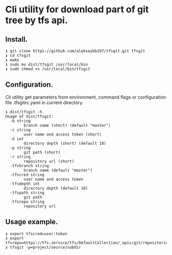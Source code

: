 # Cli utility for download part of git tree by tfs api.

## Install.

```
❯ git clone https://github.com/alekseybb197/tfsgit.git tfsgit
❯ cd tfsgit
❯ make
❯ sudo mv dist/tfsgit /usr/local/bin
❯ sudo chmod +x /usr/local/bin/tfsgit
```

## Configuration.

Cli utility get parameters from environment, command flags or configuration file
.tfsgitrc.yaml in current directory.

```
❯ dist/tfsgit -h
Usage of dist/tfsgit:
  -b string
        branch name (short) (default "master")
  -c string
        user name and access token (short)
  -d int
        directory depth (short) (default 10)
  -p string
        git path (short)
  -r string
        repository url (short)
  -tfsbranch string
        branch name (default "master")
  -tfscred string
        user name and access token
  -tfsdepth int
        directory depth (default 10)
  -tfspath string
        git path
  -tfsrepo string
        repository url
```

## Usage example.

```
❯ export tfscred=user:token
❯ export tfsrepo=https://tfs.service/tfs/DefaultCollection/_apis/git/repositories/organization
❯ tfsgit -p=project/source/subdir
```